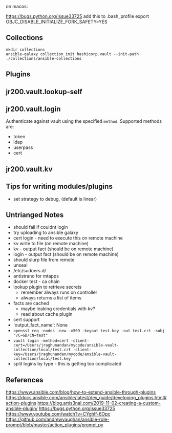on macos:

https://bugs.python.org/issue33725
add this to .bash_profile
export OBJC_DISABLE_INITIALIZE_FORK_SAFETY=YES

## Collections

```
mkdir collections
ansible-galaxy collection init hashicorp.vault --init-path ./collections/ansible-collections
```

## Plugins

## jr200.vault.lookup-self

## jr200.vault.login

Authenticate against vault using the specified `method`. Supported methods are:

- token
- ldap
- userpass
- cert

## jr200.vault.kv

## Tips for writing modules/plugins

- set strategy to debug, (default is linear)

## Untrianged Notes

- should fail if couldnt login
- try uploading to ansible galaxy
- cert login - need to execute this on remote machine
- kv write to file (on remote machine)
- kv - output fact (should be on remote machine)
- login - output fact (should be on remote machine)
- should slurp file from remote
- unseal
- /etc/sudoers.d/<username>
- antistrano for mtapps
- docker test - ca chain
- lookup plugin to retrieve secrets
  - remember always runs on controller
  - always returns a list of items
- facts are cached
  - maybe leaking credentials with kv?
  - read about cache plugin
- cert support
- 'output_fact_name': None
- `openssl req -nodes -new -x509 -keyout test.key -out test.crt -subj "/C=GB/CN=test"`
- `vault login -method=cert -client-cert=/Users/jraghunandan/mycode/ansible-vault-collection/local/test.crt -client-key=/Users/jraghunandan/mycode/ansible-vault-collection/local/test.key`
- split logins by type - this is getting too complicated

## References

https://www.ansible.com/blog/how-to-extend-ansible-through-plugins
https://docs.ansible.com/ansible/latest/dev_guide/developing_plugins.html#action-plugins
https://blog.artis3nal.com/2019-11-02-creating-a-custom-ansible-plugin/
https://bugs.python.org/issue33725
https://www.youtube.com/watch?v=CYghlf-6Opc
https://github.com/andrewvaughan/ansible-role-prompt/blob/master/action_plugins/prompt.py
